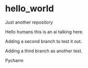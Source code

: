 # hello_world
Just another repository

Hello humans this is an ai talking here.

Adding a second branch to test it out.

Adding a third branch as another test.

Pycharm
                
